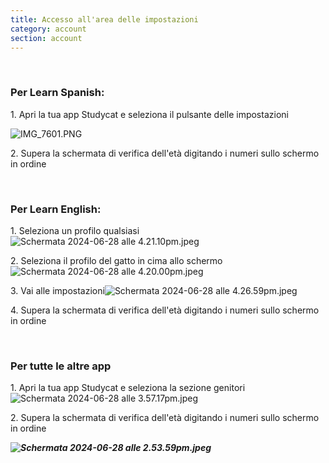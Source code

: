 ```yaml
---
title: Accesso all'area delle impostazioni
category: account
section: account
---
```

 

### **Per Learn Spanish:**

1\. Apri la tua app Studycat e seleziona il pulsante delle impostazioni

![IMG_7601.PNG](https://help.Studycat.com/hc/article_attachments/34518228606873)

2\. Supera la schermata di verifica dell'età digitando i numeri sullo schermo in ordine

 

### **Per Learn English:**

1\. Seleziona un profilo qualsiasi![Schermata 2024-06-28 alle 4.21.10pm.jpeg](https://help.Studycat.com/hc/article_attachments/34518228607769)

2\. Seleziona il profilo del gatto in cima allo schermo![Schermata 2024-06-28 alle 4.20.00pm.jpeg](https://help.Studycat.com/hc/article_attachments/34518215417241)

3\. Vai alle impostazioni![Schermata 2024-06-28 alle 4.26.59pm.jpeg](https://help.Studycat.com/hc/article_attachments/34518215418265)

4\. Supera la schermata di verifica dell'età digitando i numeri sullo schermo in ordine

 

### **Per tutte le altre app**

1\. Apri la tua app Studycat e seleziona la sezione genitori![Schermata 2024-06-28 alle 3.57.17pm.jpeg](https://help.Studycat.com/hc/article_attachments/34518228611353)

2\. Supera la schermata di verifica dell'età digitando i numeri sullo schermo in ordine

***![Schermata 2024-06-28 alle 2.53.59pm.jpeg](https://help.Studycat.com/hc/article_attachments/34518215421977)***